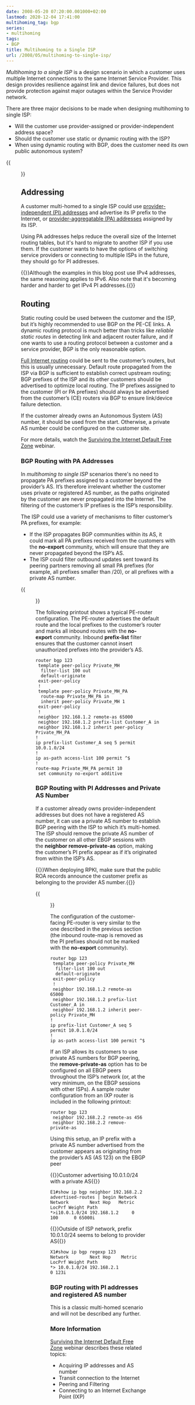 ```yaml
---
date: 2008-05-20 07:20:00.001000+02:00
lastmod: 2020-12-04 17:41:00
multihoming_tag: bgp
series:
- multihoming
tags:
- BGP
title: Multihoming to a Single ISP
url: /2008/05/multihoming-to-single-isp/
---
```

*Multihoming to a single ISP* is a design scenario in which a customer uses multiple Internet connections to the same Internet Service Provider. This design provides resilience against link and device failures, but does not provide protection against major outages within the Service Provider network.

There are three major decisions to be made when designing multihoming to single ISP:

* Will the customer use provider-assigned or provider-independent address space?
* Should the customer use static or dynamic routing with the ISP?
* When using dynamic routing with BGP, does the customer need its own public autonomous system?
<!--more-->
{{<figure src="/2008/05/MH_1ISP_Scenario.png" caption="Multihoming to single ISP">}}

## Addressing

A customer multi-homed to a single ISP could use [provider-independent (PI) addresses](http://en.wikipedia.org/wiki/Provider_Independent_Address_Space) and advertise its IP prefix to the Internet, or [provider-aggregatable (PA) addresses](http://www.ripn.net:8080/nic/ripe-docs/ripe-127.txt) assigned by its ISP.

Using PA addresses helps reduce the overall size of the Internet routing tables, but it's hard to migrate to another ISP if you use them. If the customer wants to have the options of switching service providers or connecting to multiple ISPs in the future, they should go for PI addresses.

{{<note>}}Although the examples in this blog post use IPv4 addresses, the same reasoning applies to IPv6. Also note that it's becoming harder and harder to get IPv4 PI addresses.{{</note>}}

## Routing

Static routing could be used between the customer and the ISP, but it’s highly recommended to use BGP on the PE-CE links. A dynamic routing protocol is much better than tricks like _reliable static routes_ in detecting link and adjacent router failure, and if one wants to use a routing protocol between a customer and a service provider, BGP is the only reasonable option.

[Full Internet routing](http://en.wikipedia.org/wiki/Default-free_zone) could be sent to the customer’s routers, but this is usually unnecessary. Default route propagated from the ISP via BGP is sufficient to establish correct upstream routing; BGP prefixes of the ISP and its other customers should be advertised to optimize local routing. The IP prefixes assigned to the customer (PI or PA prefixes) should always be advertised from the customer’s (CE) routers via BGP to ensure link/device failure detection.

If the customer already owns an Autonomous System (AS) number, it should be used from the start. Otherwise, a private AS number could be configured on the customer site.

For more details, watch the [Surviving the Internet Default Free Zone](https://www.ipspace.net/Surviving_the_Internet_Default_Free_Zone) webinar.

### BGP Routing with PA Addresses

In _multihoming to single ISP_ scenarios there's no need to propagate PA prefixes assigned to a customer beyond the provider’s AS. It’s therefore irrelevant whether the customer uses private or registered AS number, as the paths originated by the customer are never propagated into the Internet. The filtering of the customer’s IP prefixes is the ISP’s responsibility.

The ISP could use a variety of mechanisms to filter customer’s PA prefixes, for example:

-   If the ISP propagates BGP communities within its AS, it could mark all PA prefixes received from the customers with the **no-export** community, which will ensure that they are never propagated beyond the ISP’s AS.
-   The ISP could filter outbound updates sent toward its peering partners removing all small PA prefixes (for example, all prefixes smaller than /20), or all prefixes with a private AS number.

{{<figure src="/2008/05/MH_1ISP_NoExport.png" caption="Using no-export community to filter customer prefixes">}}

The following printout shows a typical PE-router configuration. The PE-router advertises the default route and the local prefixes to the customer’s router and marks all inbound routes with the **no-export** community. Inbound **prefix-list** filter ensures that the customer cannot insert unauthorized prefixes into the provider’s AS.

```
router bgp 123
 template peer-policy Private_MH
  filter-list 100 out
  default-originate
 exit-peer-policy
 !
 template peer-policy Private_MH_PA
  route-map Private_MH_PA in
  inherit peer-policy Private_MH 1
 exit-peer-policy
 !
 neighbor 192.168.1.2 remote-as 65000
 neighbor 192.168.1.2 prefix-list Customer_A in
 neighbor 192.168.1.2 inherit peer-policy Private_MH_PA 
!
ip prefix-list Customer_A seq 5 permit 10.0.1.0/24
!
ip as-path access-list 100 permit ^$
!
route-map Private_MH_PA permit 10
 set community no-export additive
```

### BGP Routing with PI Addresses and Private AS Number

If a customer already owns provider-independent addresses but does not have a registered AS number, it can use a private AS number to establish BGP peering with the ISP to which it’s multi-homed. The ISP should remove the private AS number of the customer on all other EBGP sessions with the **neighbor remove-private-as** option, making the customer’s PI prefix appear as if it’s originated from within the ISP’s AS.

{{<note warn>}}When deploying RPKI, make sure that the public ROA records announce the customer prefix as belonging to the provider AS number.{{</note>}}

{{<figure src="/2008/05/MH_1ISP_RemovePrivateAS.png" caption="Removing private AS numbers on peering connections">}}

The configuration of the customer-facing PE-router is very similar to the one described in the previous section (the inbound route-map is removed as the PI prefixes should not be marked with the **no-export** community).

```
router bgp 123
 template peer-policy Private_MH
  filter-list 100 out
  default-originate
 exit-peer-policy
 !
 neighbor 192.168.1.2 remote-as 65000
 neighbor 192.168.1.2 prefix-list Customer_A in
 neighbor 192.168.1.2 inherit peer-policy Private_MH
!
ip prefix-list Customer_A seq 5 permit 10.0.1.0/24
!
ip as-path access-list 100 permit ^$
```

If an ISP allows its customers to use private AS numbers for BGP peering, the **remove-private-as** option has to be configured on all EBGP peers throughout the ISP’s network (or, at the very minimum, on the EBGP sessions with other ISPs). A sample router configuration from an IXP router is included in the following printout:

```
router bgp 123
 neighbor 192.168.2.2 remote-as 456
 neighbor 192.168.2.2 remove-private-as
```

Using this setup, an IP prefix with a private AS number advertised from the customer appears as originating from the provider’s AS (AS 123) on the EBGP peer

{{<cc>}}Customer advertising 10.0.1.0/24 with a private AS{{</cc>}}
```
E1#show ip bgp neighbor 192.168.2.2 advertised-routes | begin Network
Network        Next Hop   Metric LocPrf Weight Path
*>i10.0.1.0/24 192.168.1.2     0    100      0 65000i
```

{{<cc>}}Outside of ISP network, prefix 10.0.1.0/24 seems to belong to provider AS{{</cc>}}
```
X1#show ip bgp regexp 123
Network        Next Hop    Metric LocPrf Weight Path
*> 10.0.1.0/24 192.168.2.1                    0 123i
```

### BGP routing with PI addresses and registered AS number

This is a classic multi-homed scenario and will not be described any further.

### More Information

[Surviving the Internet Default Free Zone](https://www.ipspace.net/Surviving_the_Internet_Default_Free_Zone) webinar describes these related topics:

* Acquiring IP addresses and AS number
* Transit connection to the Internet
* Peering and Filtering
* Connecting to an Internet Exchange Point (IXP)



